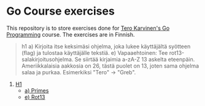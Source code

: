# Go Course exercises
This repository is to store exercises done for [Tero Karvinen's Go Programming](http://terokarvinen.com/2020/go-programming-course-2020-w22/#laksyt) course.
The exercises are in Finnish.

>h1
>a) Kirjoita itse keksimäsi ohjelma, joka lukee käyttäjältä syötteen (flag) ja tulostaa käyttäjälle tekstiä.
>e) Vapaaehtoinen: Tee rot13-salakirjoitusohjelma. Se siirtää kirjaimia a-zA-Z 13 askelta eteenpäin. Ameriikkalaisia aakkosia on 26, tästä puolet on 13, joten sama ohjelma salaa ja purkaa. Esimerkiksi "Tero" -> "Greb".

1. [H1](H1/)
	* [a) Primes](H1/Primes/)
	* [e) Rot13](H1/Rot13/)
